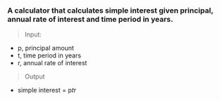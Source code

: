 ### A calculator that calculates simple interest given principal, annual rate of interest and time period in years.
> Input:
   - p, principal amount
   - t, time period in years
   - r, annual rate of interest
> Output
   - simple interest = p*t*r
